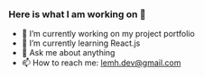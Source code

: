 ### Here is what I am working on 👋

- 🔭 I’m currently working on my project portfolio
- 🌱 I’m currently learning React.js
- 💬 Ask me about anything
- 📫 How to reach me: lemh.dev@gmail.com
